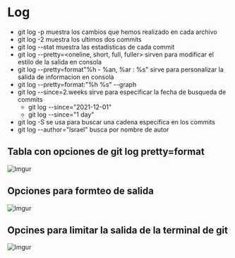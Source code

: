 # Log
- git log -p muestra los cambios que hemos realizado en cada archivo
- git log -2 muestra los ultimos dos commits
- git log --stat muestra las estadisticas de cada commit
- git log --pretty=<oneline, short, full, fuller> sirven para modificar el estilo de la salida en consola
- git log --pretty=format"%h - %an, %ar : %s" sirve para personalizar la salida de informacion en consola
- git log --pretty=format:"%h %s" --graph
- git log --since=2.weeks sirve para especificar la fecha de busqueda de commits
    - git log --since="2021-12-01"
    - git log --since="1 day"
- git log -S<texto clave> se usa para buscar una cadena especifica en los commits
- git log --author="Israel" busca por nombre de autor
## Tabla con opciones de git log pretty=format
![Imgur](https://imgur.com/R3Nl6fm.png "Tabla 1")
## Opciones para formteo de salida
![Imgur](https://imgur.com/oWvp4mu.png "Tabla 2")
## Opcines para limitar la salida de la terminal de git
![Imgur](https://imgur.com/H5jHaEf.png "Tabla 3")

